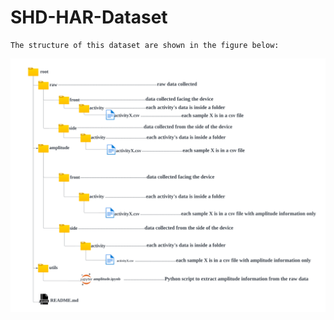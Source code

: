 # SHD-HAR-Dataset

```
The structure of this dataset are shown in the figure below: 
```
![alt text](<Structure of Data-1.png>)

